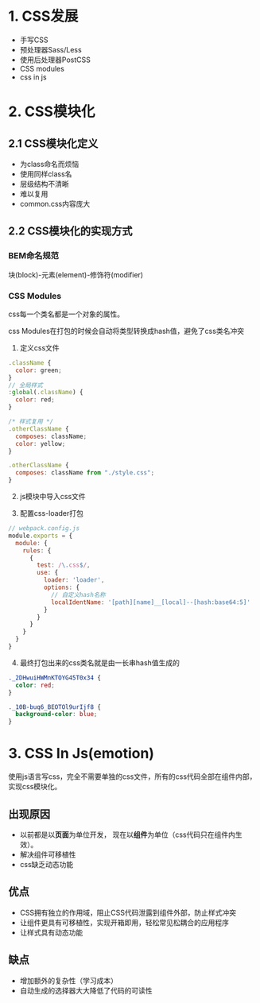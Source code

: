 # 1. CSS发展
- 手写CSS
- 预处理器Sass/Less
- 使用后处理器PostCSS
- CSS modules
- css in js

# 2. CSS模块化
## 2.1 CSS模块化定义
- 为class命名而烦恼
- 使用同样class名
- 层级结构不清晰
- 难以复用
- common.css内容庞大

## 2.2 CSS模块化的实现方式
### BEM命名规范
块(block)-元素(element)-修饰符(modifier)
### CSS Modules
css每一个类名都是一个对象的属性。

css Modules在打包的时候会自动将类型转换成hash值，避免了css类名冲突

1. 定义css文件
```JavaScript
.className {
  color: green;
}
// 全局样式
:global(.className) {
  color: red;
}

/* 样式复用 */
.otherClassName {
  composes: className;
  color: yellow;
}

.otherClassName {
  composes: className from "./style.css";
}

```

2.  js模块中导入css文件

3. 配置css-loader打包

```JavaScript
// webpack.config.js
module.exports = {
  module: {
    rules: {
      {
        test: /\.css$/,
        use: {
          loader: 'loader',
          options: {
            // 自定义hash名称
            localIdentName: '[path][name]__[local]--[hash:base64:5]'
          }
        }
      }
    }
  }
}
```

4. 最终打包出来的css类名就是由一长串hash值生成的
```Css
._2DHwuiHWMnKTOYG45T0x34 {
  color: red;
}

._10B-buq6_BEOTOl9urIjf8 {
  background-color: blue;
}
```

# 3. CSS In Js(emotion)

使用js语言写css，完全不需要单独的css文件，所有的css代码全部在组件内部，实现css模块化。

## 出现原因
- 以前都是以**页面**为单位开发，
现在以**组件**为单位（css代码只在组件内生效）。
- 解决组件可移植性
- css缺乏动态功能

## 优点
- CSS拥有独立的作用域，阻止CSS代码泄露到组件外部，防止样式冲突
- 让组件更具有可移植性，实现开箱即用，轻松常见松耦合的应用程序
- 让样式具有动态功能

## 缺点
- 增加额外的复杂性（学习成本）
- 自动生成的选择器大大降低了代码的可读性






